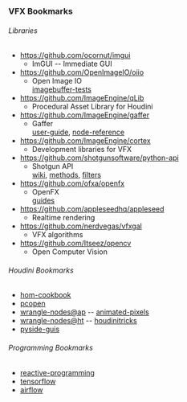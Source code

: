### VFX Bookmarks
###### Libraries
- https://github.com/ocornut/imgui
  - ImGUI -- Immediate GUI
- https://github.com/OpenImageIO/oiio
  - Open Image IO  
    [imagebuffer-tests](https://github.com/OpenImageIO/oiio/blob/master/testsuite/python-imagebufalgo/test_imagebufalgo.py)
- https://github.com/ImageEngine/qLib  
  - Procedural Asset Library for Houdini
- https://github.com/ImageEngine/gaffer  
  - Gaffer  
    [user-guide](http://imageengine.github.io/gaffer/resources/documents/latest/GafferUserGuide.pdf),
    [node-reference](http://imageengine.github.io/gaffer/resources/documents/latest/GafferNodeReference.pdf)  
- https://github.com/ImageEngine/cortex  
  - Development libraries for VFX
- https://github.com/shotgunsoftware/python-api  
  - Shotgun API  
    [wiki](https://github.com/shotgunsoftware/python-api/wiki),
    [methods](https://github.com/shotgunsoftware/python-api/wiki/Reference%3A-Methods),
    [filters](https://github.com/shotgunsoftware/python-api/wiki/Reference%3A-Filter-Syntax)  
- https://github.com/ofxa/openfx  
  - OpenFX  
    [guides](https://github.com/ofxa/openfx/tree/master/Guide/Doc)  
- https://github.com/appleseedhq/appleseed  
  - Realtime rendering  
- https://github.com/nerdvegas/vfxgal  
  - VFX algorithms  
- https://github.com/Itseez/opencv  
  - Open Computer Vision  

###### Houdini Bookmarks  
- [hom-cookbook](http://www.sidefx.com/docs/houdini14.0/hom/cookbook/)
- [pcopen](http://www.sidefx.com/docs/houdini15.0/vex/functions/pcopen)
- [wrangle-nodes@ap](http://www.animated-pixels.com/articles-db/2015/9/14/wrangle-nodes) -- [animated-pixels](http://www.animated-pixels.com)
- [wrangle-nodes@ht](http://houdinitricks.com/post/114520785099/quicktip-cvex-wrangle-vop-nodes) -- [houdinitricks](http://houdinitricks.com/)
- [pyside-guis](http://www.sidefx.com/docs/houdini14.0/hom/cookbook/qt/)

###### Programming Bookmarks
- [reactive-programming](https://gist.github.com/staltz/868e7e9bc2a7b8c1f754)
- [tensorflow](https://www.tensorflow.org/)
- [airflow](http://nerds.airbnb.com/airflow/)
